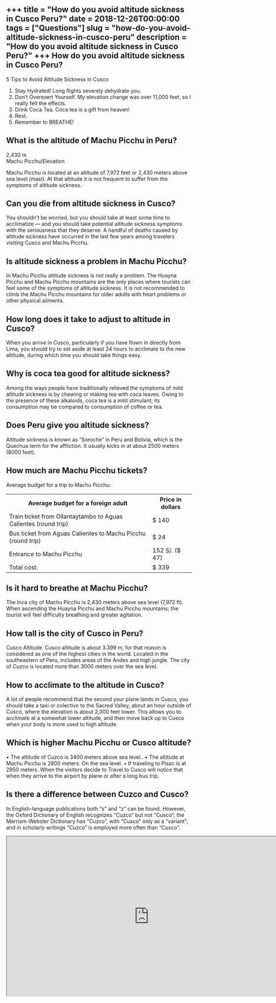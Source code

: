 +++
title = "How do you avoid altitude sickness in Cusco Peru?"
date = 2018-12-26T00:00:00
tags = ["Questions"]
slug = "how-do-you-avoid-altitude-sickness-in-cusco-peru"
description = "How do you avoid altitude sickness in Cusco Peru?"
+++
How do you avoid altitude sickness in Cusco Peru?
-------------------------------------------------

5 Tips to Avoid Altitude Sickness in Cusco

1. Stay Hydrated! Long flights severely dehydrate you.
2. Don’t Overexert Yourself. My elevation change was over 11,000 feet, so I really felt the effects.
3. Drink Coca Tea. Coca tea is a gift from heaven!
4. Rest.
5. Remember to BREATHE!

What is the altitude of Machu Picchu in Peru?
---------------------------------------------

2,430 m  
Machu Picchu/Elevation

Machu Picchu is located at an altitude of 7,972 feet or 2,430 meters above sea level (masl). At that altitude it is not frequent to suffer from the symptoms of altitude sickness.

Can you die from altitude sickness in Cusco?
--------------------------------------------

You shouldn’t be worried, but you should take at least some time to acclimatize — and you should take potential altitude sickness symptoms with the seriousness that they deserve. A handful of deaths caused by altitude sickness have occurred in the last few years among travelers visiting Cusco and Machu Picchu.

Is altitude sickness a problem in Machu Picchu?
-----------------------------------------------

In Machu Picchu altitude sickness is not really a problem. The Huayna Picchu and Machu Picchu mountains are the only places where tourists can feel some of the symptoms of altitude sickness. It is not recommended to climb the Machu Picchu mountains for older adults with heart problems or other physical ailments.

How long does it take to adjust to altitude in Cusco?
-----------------------------------------------------

When you arrive in Cusco, particularly if you have flown in directly from Lima, you should try to set aside at least 24 hours to acclimate to the new altitude, during which time you should take things easy.

Why is coca tea good for altitude sickness?
-------------------------------------------

Among the ways people have traditionally relieved the symptoms of mild altitude sickness is by chewing or making tea with coca leaves. Owing to the presence of these alkaloids, coca tea is a mild stimulant; its consumption may be compared to consumption of coffee or tea.

Does Peru give you altitude sickness?
-------------------------------------

Altitude sickness is known as “Soroche” in Peru and Bolivia, which is the Quechua term for the affliction. It usually kicks in at about 2500 meters (8000 feet).

How much are Machu Picchu tickets?
----------------------------------

Average budget for a trip to Machu Picchu:

<table><tr><th>Average budget for a foreign adult</th><th>Price in dollars</th></tr><tr><td>Train ticket from Ollantaytambo to Aguas Calientes (round trip)</td><td>$ 140</td></tr><tr><td>Bus ticket from Aguas Calientes to Machu Picchu (round trip)</td><td>$ 24</td></tr><tr><td>Entrance to Machu Picchu</td><td>152 S/. ($ 47)</td></tr><tr><td>Total cost:</td><td>$ 339</td></tr></table>

Is it hard to breathe at Machu Picchu?
--------------------------------------

The Inca city of Machu Picchu is 2,430 meters above sea level (7,972 ft). When ascending the Huayna Picchu and Machu Picchu mountains; the tourist will feel difficulty breathing and greater agitation.

How tall is the city of Cusco in Peru?
--------------------------------------

Cusco Altitude. Cusco altitude is about 3.399 m, for that reason is considered as one of the highest cities in the world. Located in the southeastern of Peru, includes areas of the Andes and high jungle. The city of Cuzco is located more than 3000 meters over the sea level.

How to acclimate to the altitude in Cusco?
------------------------------------------

A lot of people recommend that the second your plane lands in Cusco, you should take a taxi or colectivo to the Sacred Valley, about an hour outside of Cusco, where the elevation is about 2,000 feet lower. This allows you to acclimate at a somewhat lower altitude, and then move back up to Cusco when your body is more used to high altitude.

Which is higher Machu Picchu or Cusco altitude?
-----------------------------------------------

• The altitude of Cuzco is 3400 meters above sea level.. • The altitude at Machu Picchu is 2800 meters. On the sea level. • If traveling to Pisac is at 2950 meters. When the visitors decide to Travel to Cusco will notice that when they arrive to the airport by plane or after a long bus trip.

Is there a difference between Cuzco and Cusco?
----------------------------------------------

In English-language publications both “s” and “z” can be found. However, the Oxford Dictionary of English recognizes “Cuzco” but not “Cusco”; the Merriam-Webster Dictionary has “Cuzco”, with “Cusco” only as a “variant”; and in scholarly writings “Cuzco” is employed more often than “Cusco”.

<iframe allow="accelerometer; autoplay; clipboard-write; encrypted-media; gyroscope; picture-in-picture" allowfullscreen="" class="__youtube_prefs__  epyt-is-override  no-lazyload" data-no-lazy="1" data-origheight="433" data-origwidth="770" data-skipgform_ajax_framebjll="" height="433" id="_ytid_23805" loading="lazy" src="https://www.youtube.com/embed/7ELbxIHYbnY?enablejsapi=1&autoplay=0&cc_load_policy=0&cc_lang_pref=&iv_load_policy=1&loop=0&modestbranding=0&rel=1&fs=1&playsinline=0&autohide=2&theme=dark&color=red&controls=1&" title="YouTube player" width="770"></iframe>